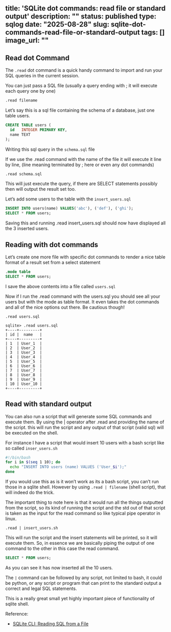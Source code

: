 title: 'SQLite dot commands: read file or standard output'
description: ""
status: published
type: sqlog
date: "2025-08-28"
slug: sqlite-dot-commands-read-file-or-standard-output
tags: []
image_url: ""
---

## Read dot Command 

The `.read` dot command is a quick handy command to import and run your SQL queries in the current session.

You can just pass a SQL file (usually a query ending with ; it will execute each query one by one)

```bash
.read filename
```

Let’s say this is a sql file containing the schema of a database, just one table users.

```sql
CREATE TABLE users (
  id   INTEGER PRIMARY KEY,
  name TEXT
);
```
Writing this sql query in the `schema.sql` file

If we use the .read command with the name of the file it will execute it line by line, (line meaning terminated by ; here or even any dot commands)

```bash
.read schema.sql
```

This will just execute the query, if there are SELECT statements possibly then will output the result set too.

Let’s add some users to the table with the `insert_users.sql`

```sql
INSERT INTO users(name) VALUES('abc'), ('def'), ('ghi');
SELECT * FROM users;
```

Saving this and running .read insert_users.sql should now have displayed all the 3 inserted users. 

## Reading with dot commands

Let’s create one more file with specific dot commands to render a nice table format of a result set from a select statement

```sql
.mode table
SELECT * FROM users;
```

I save the above contents into a file called `users.sql`

Now if I run the .read command with the users.sql you should see all your users but with the mode as table format. It even takes the dot commands and all of the nice options out there. Be cautious though!

```
.read users.sql
```

```
sqlite> .read users.sql
+----+---------+
| id |  name   |
+----+---------+
| 1  | User_1  |
| 2  | User_2  |
| 3  | User_3  |
| 4  | User_4  |
| 5  | User_5  |
| 6  | User_6  |
| 7  | User_7  |
| 8  | User_8  |
| 9  | User_9  |
| 10 | User_10 |
+----+---------+
```

## Read with standard output

You can also run a script that will generate some SQL commands and execute them. By using the | operator after .read and providing the name of the script. this will run the script and any output of that script (valid sql) will be executed on the shell.

For instance I have a script that would insert 10 users with a bash script like so called `inser_users.sh`

```bash
#!/bin/bash
for i in $(seq 1 10); do
  echo "INSERT INTO users (name) VALUES ('User_$i');"
done
```

If you would use this as is it won’t work as its a bash script, you can’t run those in a sqlite shell. However by using `.read | filename` (shell script), that will indeed do the trick.

The important thing to note here is that it would run all the things outputted from the script, so its kind of running the script and the std out of that script is taken as the input for the read command so like typical pipe operator in linux.

```
.read | insert_users.sh
```

This will run the script and the insert statements will be printed, so it will execute them. So, in essence we are basically piping the output of one command to the other in this case the read command.

```sql
SELECT * FROM users;
```

As you can see it has now inserted all the 10 users.

The `|` command can be followed by any script, not limited to bash, it could be python, or any script or program that can print to the standard output a correct and legal SQL statements.

This is a really great small yet highly important piece of functionality of sqlite shell.

Reference:
- [SQLite CLI: Reading SQL from a File](https://sqlite.org/cli.html#reading_sql_from_a_file)

